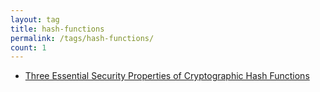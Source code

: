 ```yaml
---
layout: tag
title: hash-functions
permalink: /tags/hash-functions/
count: 1
---
```


- [Three Essential Security Properties of Cryptographic Hash Functions](https://klise.now.sh/three-essential-security-properties-of-cryptographic-hash-functions/)
